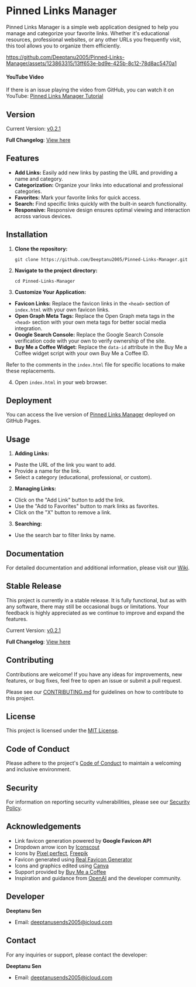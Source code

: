 # Pinned Links Manager

Pinned Links Manager is a simple web application designed to help you manage and categorize your favorite links. Whether it's educational resources, professional websites, or any other URLs you frequently visit, this tool allows you to organize them efficiently.


https://github.com/Deeptanu2005/Pinned-Links-Manager/assets/123863315/13ff653e-bd9e-425b-8c12-78d8ac5470a1

#### YouTube Video

If there is an issue playing the video from GitHub, you can watch it on YouTube: [Pinned Links Manager Tutorial](https://www.youtube.com/watch?v=TJANThy2PxI)

## Version

Current Version: [v0.2.1](https://github.com/Deeptanu2005/Pinned-Links-Manager/releases/tag/v0.2.1)

**Full Changelog**: [View here](https://github.com/Deeptanu2005/Pinned-Links-Manager/commits/v0.2.1)

## Features

- **Add Links:** Easily add new links by pasting the URL and providing a name and category.
- **Categorization:** Organize your links into educational and professional categories.
- **Favorites:** Mark your favorite links for quick access.
- **Search:** Find specific links quickly with the built-in search functionality.
- **Responsive:** Responsive design ensures optimal viewing and interaction across various devices.

## Installation

1. **Clone the repository:**

   ```
   git clone https://github.com/Deeptanu2005/Pinned-Links-Manager.git
   ```
2. **Navigate to the project directory:**
    ```
    cd Pinned-Links-Manager
    ```
3. **Customize Your Application:**

- **Favicon Links:**
  Replace the favicon links in the `<head>` section of `index.html` with your own favicon links.
- **Open Graph Meta Tags:**
  Replace the Open Graph meta tags in the `<head>` section with your own meta tags for better social media integration.
- **Google Search Console:**
  Replace the Google Search Console verification code with your own to verify ownership of the site.
- **Buy Me a Coffee Widget:**
  Replace the `data-id` attribute in the Buy Me a Coffee widget script with your own Buy Me a Coffee ID.

Refer to the comments in the `index.html` file for specific locations to make these replacements.

4. Open `index.html` in your web browser.

## Deployment

You can access the live version of [Pinned Links Manager](https://deeptanu2005.github.io/Pinned-Links-Manager/) deployed on GitHub Pages.

## Usage

1. **Adding Links:**
- Paste the URL of the link you want to add.
- Provide a name for the link.
- Select a category (educational, professional, or custom).

2. **Managing Links:**
- Click on the "Add Link" button to add the link.
- Use the "Add to Favorites" button to mark links as favorites.
- Click on the "X" button to remove a link.

3. **Searching:**
- Use the search bar to filter links by name.

## Documentation

For detailed documentation and additional information, please visit our [Wiki](https://github.com/Deeptanu2005/Pinned-Links-Manager/wiki).

## Stable Release

This project is currently in a stable release. It is fully functional, but as with any software, there may still be occasional bugs or limitations. Your feedback is highly appreciated as we continue to improve and expand the features.

Current Version: [v0.2.1](https://github.com/Deeptanu2005/Pinned-Links-Manager/releases/tag/v0.2.1)

**Full Changelog**: [View here](https://github.com/Deeptanu2005/Pinned-Links-Manager/commits/v0.2.1)


## Contributing

Contributions are welcome! If you have any ideas for improvements, new features, or bug fixes, feel free to open an issue or submit a pull request.

Please see our [CONTRIBUTING.md](CONTRIBUTING.md) for guidelines on how to contribute to this project.

## License

This project is licensed under the [MIT License](LICENSE).

## Code of Conduct

Please adhere to the project's [Code of Conduct](CODE_OF_CONDUCT.md) to maintain a welcoming and inclusive environment.

## Security

For information on reporting security vulnerabilities, please see our [Security Policy](SECURITY.md).

## Acknowledgements

- Link favicon generation powered by **Google Favicon API**
- Dropdown arrow icon by [Iconscout](https://iconscout.com/free-lottie-animation/down-arrow-8747212)
- Icons by [Pixel perfect](https://www.freepik.com/search), [Freepik](https://www.freepik.com/search)
- Favicon generated using [Real Favicon Generator](https://realfavicongenerator.net)
- Icons and graphics edited using [Canva](https://www.canva.com)
- Support provided by [Buy Me a Coffee](https://www.buymeacoffee.com)
- Inspiration and guidance from [OpenAI](https://openai.com) and the developer community.


## Developer

**Deeptanu Sen**
- Email: [deeptanusends2005@icloud.com](mailto:deeptanusends2005@icloud.com)

## Contact

For any inquiries or support, please contact the developer:

**Deeptanu Sen**
- Email: [deeptanusends2005@icloud.com](mailto:deeptanusends2005@icloud.com)
